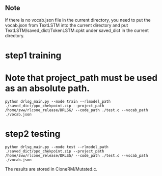 ## Note
If there is no vocab.json file in the current directory, you need to put the vocab.json from TextLSTM into the current directory and put TextLSTM/saved_dict/TokenLSTM.cpkt under saved_dict in the current directory.

# step1 training
# Note that project_path must be used as an absolute path.
```shell
python drlsg_main.py --mode train --rlmodel_path ./saved_dict/ppo_chekpoint.zip --project_path /home/zww/rlcone_release/DRLSG/ --code_path ./test.c --vocab_path ./vocab.json
```

# step2 testing
```shell
python drlsg_main.py --mode test --rlmodel_path ./saved_dict/ppo_chekpoint.zip --project_path /home/zww/rlcone_release/DRLSG/ --code_path ./test.c --vocab_path ./vocab.json
```
The results are stored in CloneRM/Mutated.c.